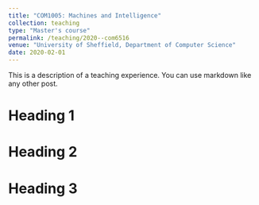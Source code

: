 ```yaml
---
title: "COM1005: Machines and Intelligence"
collection: teaching
type: "Master's course"
permalink: /teaching/2020--com6516
venue: "University of Sheffield, Department of Computer Science"
date: 2020-02-01
---
```


This is a description of a teaching experience. You can use markdown like any other post.

Heading 1
======

Heading 2
======

Heading 3
======